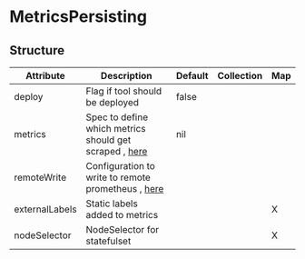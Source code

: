 # MetricsPersisting 
 

## Structure 
 

| Attribute      | Description                                                                      | Default | Collection | Map  |
| -------------- | -------------------------------------------------------------------------------- | ------- | ---------- | ---  |
| deploy         | Flag if tool should be deployed                                                  |  false  |            |      |
| metrics        | Spec to define which metrics should get scraped , [here](Metrics/Metrics.md)     |  nil    |            |      |
| remoteWrite    | Configuration to write to remote prometheus , [here](RemoteWrite/RemoteWrite.md) |         |            |      |
| externalLabels | Static labels added to metrics                                                   |         |            | X    |
| nodeSelector   | NodeSelector for statefulset                                                     |         |            | X    |